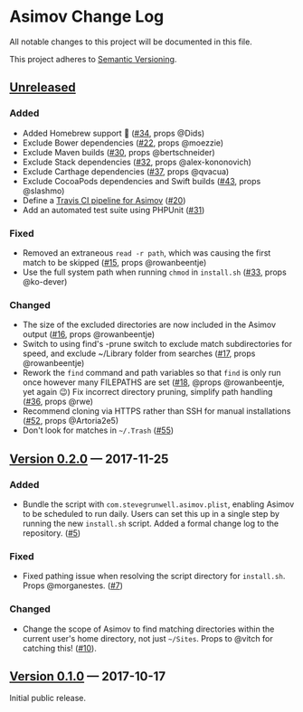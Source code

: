 # Asimov Change Log

All notable changes to this project will be documented in this file.

This project adheres to [Semantic Versioning](http://semver.org/).

## [Unreleased]

### Added

* Added Homebrew support 🙌 ([#34], props @Dids)
* Exclude Bower dependencies ([#22], props @moezzie)
* Exclude Maven builds ([#30], props @bertschneider)
* Exclude Stack dependencies ([#32], props @alex-kononovich)
* Exclude Carthage dependencies ([#37], props @qvacua)
* Exclude CocoaPods dependencies and Swift builds ([#43], props @slashmo)
* Define a [Travis CI pipeline for Asimov](https://travis-ci.com/github/stevegrunwell/asimov) ([#20])
* Add an automated test suite using PHPUnit ([#31])

### Fixed

* Removed an extraneous `read -r path`, which was causing the first match to be skipped ([#15], props @rowanbeentje)
* Use the full system path when running `chmod` in `install.sh` ([#33], props @ko-dever)

### Changed

* The size of the excluded directories are now included in the Asimov output ([#16], props @rowanbeentje)
* Switch to using find's -prune switch to exclude match subdirectories for speed, and exclude ~/Library folder from searches ([#17], props @rowanbeentje)
* Rework the `find` command and path variables so that `find` is only run once however many FILEPATHS are set ([#18], @props @rowanbeentje, yet again 😉)
 Fix incorrect directory pruning, simplify path handling ([#36], props @rwe)
* Recommend cloning via HTTPS rather than SSH for manual installations ([#52], props @Artoria2e5)
* Don't look for matches in `~/.Trash` ([#55])


## [Version 0.2.0] — 2017-11-25

### Added

* Bundle the script with `com.stevegrunwell.asimov.plist`, enabling Asimov to be scheduled to run daily. Users can set this up in a single step by running the new `install.sh` script.
 Added a formal change log to the repository. ([#5])

### Fixed

* Fixed pathing issue when resolving the script directory for `install.sh`. Props @morganestes. ([#7])

### Changed
* Change the scope of Asimov to find matching directories within the current user's home directory, not just `~/Sites`. Props to @vitch for catching this! ([#10]).


## [Version 0.1.0] — 2017-10-17

Initial public release.


[Unreleased]: https://github.com/stevegrunwell/asimov/compare/master...develop
[Version 0.1.0]: https://github.com/stevegrunwell/asimov/releases/tag/v0.1.0
[Version 0.2.0]: https://github.com/stevegrunwell/asimov/releases/tag/v0.2.0
[#5]: https://github.com/stevegrunwell/asimov/issues/5
[#7]: https://github.com/stevegrunwell/asimov/issues/7
[#10]: https://github.com/stevegrunwell/asimov/issues/10
[#15]: https://github.com/stevegrunwell/asimov/pull/15
[#16]: https://github.com/stevegrunwell/asimov/pull/16
[#17]: https://github.com/stevegrunwell/asimov/pull/17
[#18]: https://github.com/stevegrunwell/asimov/pull/18
[#20]: https://github.com/stevegrunwell/asimov/pull/20
[#22]: https://github.com/stevegrunwell/asimov/pull/22
[#30]: https://github.com/stevegrunwell/asimov/pull/30
[#31]: https://github.com/stevegrunwell/asimov/pull/31
[#32]: https://github.com/stevegrunwell/asimov/pull/32
[#33]: https://github.com/stevegrunwell/asimov/pull/33
[#34]: https://github.com/stevegrunwell/asimov/pull/34
[#36]: https://github.com/stevegrunwell/asimov/pull/36
[#37]: https://github.com/stevegrunwell/asimov/pull/37
[#43]: https://github.com/stevegrunwell/asimov/pull/43
[#52]: https://github.com/stevegrunwell/asimov/pull/52
[#55]: https://github.com/stevegrunwell/asimov/pull/55
